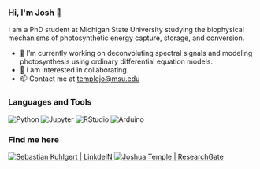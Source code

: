 ### Hi, I'm Josh 👋

I am a PhD student at Michigan State University studying the biophysical mechanisms of photosynthetic energy capture, storage, and conversion.

- 🔭 I’m currently working on deconvoluting spectral signals and modeling photosynthesis using ordinary differential equation models.
- 👯 I am interested in collaborating.
- 📫 Contact me at templejo@msu.edu

### Languages and Tools

![Python](https://img.shields.io/badge/Python-%233776AB.svg?&style=for-the-badge&logo=python&logoColor=white)
![Jupyter](https://img.shields.io/badge/Jupyter-%23F37626.svg?&style=for-the-badge&logo=jupyter&logoColor=white)
![RStudio](https://img.shields.io/badge/RStudio-%2375AADB.svg?&style=for-the-badge&logo=rstudio&logoColor=white)
![Arduino](https://img.shields.io/badge/Arduino-%2300979D.svg?&style=for-the-badge&logo=arduino&logoColor=white)

### Find me here

[ ![Sebastian Kuhlgert | LinkdeIN](https://img.shields.io/badge/LinkedIN-%230077b5.svg?&style=for-the-badge&logo=linkedin&logoColor=white) ](https://www.linkedin.com/in/joshua-temple-40995127/)
[ ![Joshua Temple | ResearchGate](https://img.shields.io/badge/ResearchGate-%2300ccbb.svg?&style=for-the-badge&logo=researchgate&logoColor=white) ](https://www.researchgate.net/profile/Joshua-Temple)
